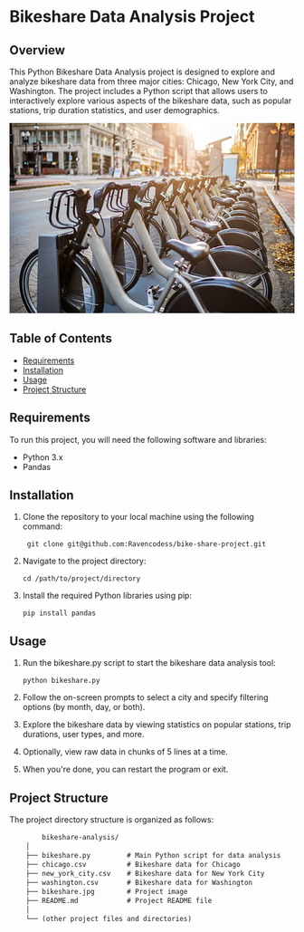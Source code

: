 # Bikeshare Data Analysis Project

## Overview

This Python Bikeshare Data Analysis project is designed to explore and analyze bikeshare data from three major cities: Chicago, New York City, and Washington. The project includes a Python script that allows users to interactively explore various aspects of the bikeshare data, such as popular stations, trip duration statistics, and user demographics.

![Bikeshare](bikeshare.jpg)

## Table of Contents

- [Requirements](#requirements)
- [Installation](#installation)
- [Usage](#usage)
- [Project Structure](#project-structure)

## Requirements

To run this project, you will need the following software and libraries:

- Python 3.x
- Pandas

## Installation

1. Clone the repository to your local machine using the following command:

   ```
    git clone git@github.com:Ravencodess/bike-share-project.git
   ```
2. Navigate to the project directory:

    ```
    cd /path/to/project/directory
    ```
3. Install the required Python libraries using pip:

    ```
    pip install pandas 
    ```
## Usage
1. Run the bikeshare.py script to start the bikeshare data analysis tool:

    ```
    python bikeshare.py
    ```
2. Follow the on-screen prompts to select a city and specify filtering options (by month, day, or both).

3. Explore the bikeshare data by viewing statistics on popular stations, trip durations, user types, and more.

4. Optionally, view raw data in chunks of 5 lines at a time.

5. When you're done, you can restart the program or exit.

## Project Structure

The project directory structure is organized as follows:

```
        bikeshare-analysis/
    │
    ├── bikeshare.py         # Main Python script for data analysis
    ├── chicago.csv          # Bikeshare data for Chicago
    ├── new_york_city.csv    # Bikeshare data for New York City
    ├── washington.csv       # Bikeshare data for Washington
    ├── bikeshare.jpg        # Project image
    ├── README.md            # Project README file
    │
    └── (other project files and directories)
```
